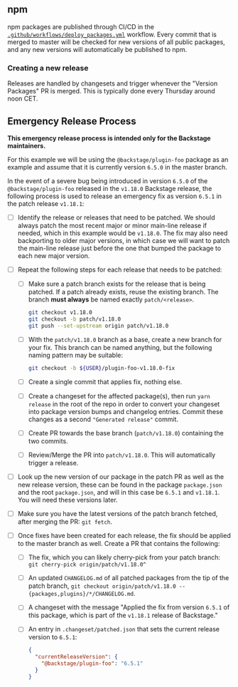 <!-- This is intentionally left out of the microsite, since it only applies to the main repo -->

## npm

npm packages are published through CI/CD in the
[`.github/workflows/deploy_packages.yml`](https://github.com/backstage/backstage/blob/master/.github/workflows/deploy_packages.yml)
workflow. Every commit that is merged to master will be checked for new versions
of all public packages, and any new versions will automatically be published to
npm.

### Creating a new release

Releases are handled by changesets and trigger whenever the "Version Packages"
PR is merged. This is typically done every Thursday around noon CET.

## Emergency Release Process

**This emergency release process is intended only for the Backstage
maintainers.**

For this example we will be using the `@backstage/plugin-foo` package as an
example and assume that it is currently version `6.5.0` in the master branch.

In the event of a severe bug being introduced in version `6.5.0` of the
`@backstage/plugin-foo` released in the `v1.18.0` Backstage release, the following
process is used to release an emergency fix as version `6.5.1` in the patch release `v1.18.1`:

- [ ] Identify the release or releases that need to be patched. We should always
      patch the most recent major or minor main-line release if needed, which in this example
      would be `v1.18.0`. The fix may also need backporting to older major
      versions, in which case we will want to patch the main-line release just
      before the one that bumped the package to each new major version.
- [ ] Repeat the following steps for each release that needs to be patched:

  - [ ] Make sure a patch branch exists for the release that is being patched.
        If a patch already exists, reuse the existing branch. The branch **must
        always** be named exactly `patch/<release>`.

    ```bash
    git checkout v1.18.0
    git checkout -b patch/v1.18.0
    git push --set-upstream origin patch/v1.18.0
    ```

  - [ ] With the `patch/v1.18.0` branch as a base, create a new
        branch for your fix. This branch can be named anything, but the
        following naming pattern may be suitable:

    ```bash
    git checkout -b ${USER}/plugin-foo-v1.18.0-fix
    ```

  - [ ] Create a single commit that applies fix, nothing else.
  - [ ] Create a changeset for the affected package(s), then run `yarn release` in the root
        of the repo in order to convert your changeset into package version bumps and changelog entries.
        Commit these changes as a second `"Generated release"` commit.
  - [ ] Create PR towards the base branch (`patch/v1.18.0`) containing the two commits.
  - [ ] Review/Merge the PR into `patch/v1.18.0`. This will automatically trigger a release.

- [ ] Look up the new version of our package in the patch PR as well as the new release
      version, these can be found in the package `package.json` and the root `package.json`, and
      will in this case be `6.5.1` and `v1.18.1`. You will need these versions later.
- [ ] Make sure you have the latest versions of the patch branch fetched, after merging the PR: `git fetch`.
- [ ] Once fixes have been created for each release, the fix should be applied to the
      master branch as well. Create a PR that contains the following:

  - [ ] The fix, which you can likely cherry-pick from your patch branch: `git cherry-pick origin/patch/v1.18.0^`
  - [ ] An updated `CHANGELOG.md` of all patched packages from the tip of the patch branch, `git checkout origin/patch/v1.18.0 -- {packages,plugins}/*/CHANGELOG.md`.
  - [ ] A changeset with the message "Applied the fix from version `6.5.1` of this package, which is part of the `v1.18.1` release of Backstage."
  - [ ] An entry in `.changeset/patched.json` that sets the current release version to `6.5.1`:

    ```json
    {
      "currentReleaseVersion": {
        "@backstage/plugin-foo": "6.5.1"
      }
    }
    ```
